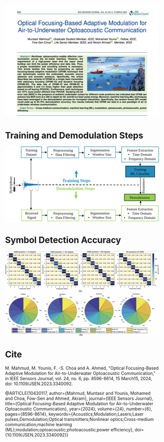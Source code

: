 ![](https://github.com/muntasirmahmud1/OFAM_IEEE_Sensors_Journal/blob/f4709b1624f358a9d6e091709a03a738991776d1/images/IEEE_Sensors_Journal.png)

# Training and Demodulation Steps

![image alt](https://github.com/muntasirmahmud1/OFAM_IEEE_Sensors_Journal/blob/5cb23ee24873a32c917a2caeacd15ce86d15cf17/images/Figure_4_svg.svg)

# Symbol Detection Accuracy

![](https://github.com/muntasirmahmud1/OFAM_IEEE_Sensors_Journal/blob/f4709b1624f358a9d6e091709a03a738991776d1/images/symbol%20detection%20accuracy.png)

# Cite

M. Mahmud, M. Younis, F. -S. Choa and A. Ahmed, "Optical Focusing-Based Adaptive Modulation for Air-to-Underwater Optoacoustic Communication," in IEEE Sensors Journal, vol. 24, no. 6, pp. 8596-8614, 15 March15, 2024, doi: 10.1109/JSEN.2023.3340092.

@ARTICLE{10430117,
  author={Mahmud, Muntasir and Younis, Mohamed and Choa, Fow-Sen and Ahmed, Akram},
  journal={IEEE Sensors Journal}, 
  title={Optical Focusing-Based Adaptive Modulation for Air-to-Underwater Optoacoustic Communication}, 
  year={2024},
  volume={24},
  number={6},
  pages={8596-8614},
  keywords={Acoustics;Modulation;Lasers;Laser pulses;Demodulation;Optical transmitters;Nonlinear optics;Cross-medium communication;machine learning (ML);modulation;optoacoustic;photoacoustic;power efficiency},
  doi={10.1109/JSEN.2023.3340092}}
